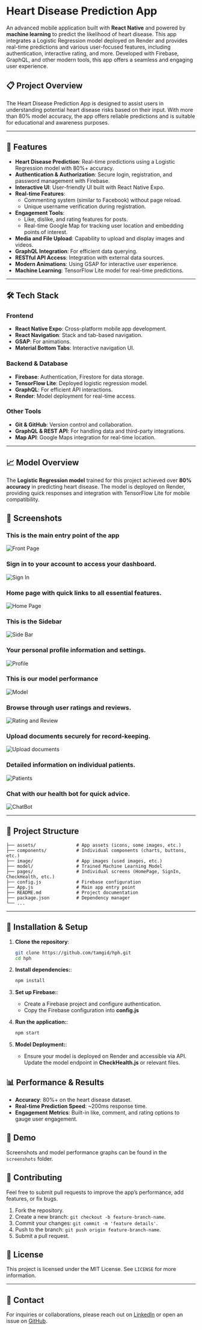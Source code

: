 # Heart Disease Prediction App

An advanced mobile application built with **React Native** and powered by **machine learning** to predict the likelihood of heart disease. This app integrates a Logistic Regression model deployed on Render and provides real-time predictions and various user-focused features, including authentication, interactive rating, and more. Developed with Firebase, GraphQL, and other modern tools, this app offers a seamless and engaging user experience.

## 📋 Project Overview

The Heart Disease Prediction App is designed to assist users in understanding potential heart disease risks based on their input. With more than 80% model accuracy, the app offers reliable predictions and is suitable for educational and awareness purposes.

---

## 🚀 Features

- **Heart Disease Prediction**: Real-time predictions using a Logistic Regression model with 80%+ accuracy.
- **Authentication & Authorization**: Secure login, registration, and password management with Firebase.
- **Interactive UI**: User-friendly UI built with React Native Expo.
- **Real-time Features**:
  - Commenting system (similar to Facebook) without page reload.
  - Unique username verification during registration.
- **Engagement Tools**:
  - Like, dislike, and rating features for posts.
  - Real-time Google Map for tracking user location and embedding points of interest.
- **Media and File Upload**: Capability to upload and display images and videos.
- **GraphQL Integration**: For efficient data querying.
- **RESTful API Access**: Integration with external data sources.
- **Modern Animations**: Using GSAP for interactive user experience.
- **Machine Learning**: TensorFlow Lite model for real-time predictions.

---

## 🛠️ Tech Stack

### **Frontend**
- **React Native Expo**: Cross-platform mobile app development.
- **React Navigation**: Stack and tab-based navigation.
- **GSAP**: For animations.
- **Material Bottom Tabs**: Interactive navigation UI.

### **Backend & Database**
- **Firebase**: Authentication, Firestore for data storage.
- **TensorFlow Lite**: Deployed logistic regression model.
- **GraphQL**: For efficient API interactions.
- **Render**: Model deployment for real-time access.

### **Other Tools**
- **Git & GitHub**: Version control and collaboration.
- **GraphQL & REST API**: For handling data and third-party integrations.
- **Map API**: Google Maps integration for real-time location.

---

## 📈 Model Overview

The **Logistic Regression model** trained for this project achieved over **80% accuracy** in predicting heart disease. The model is deployed on Render, providing quick responses and integration with TensorFlow Lite for mobile compatibility.

## 📸 Screenshots

### This is the main entry point of the app
![Front Page](app_screenshot/1.png)

### Sign in to your account to access your dashboard.
![Sign In](app_screenshot/4.png)

### Home page with quick links to all essential features.
![Home Page](app_screenshot/5.png)

### This is the Sidebar
![Side Bar](app_screenshot/6.png)

### Your personal profile information and settings.
![Profile](app_screenshot/7.png)

### This is our model performance
![Model](app_screenshot/9.png)

### Browse through user ratings and reviews.
![Rating and Review](app_screenshot/11.png)

### Upload documents securely for record-keeping.
![Upload documents](app_screenshot/13.png)

### Detailed information on individual patients.
![Patients](app_screenshot/15.png)

### Chat with our health bot for quick advice.
![ChatBot](app_screenshot/17.png)


---

## 📂 Project Structure

    ├── assets/               # App assets (icons, some images, etc.)
    ├── components/           # Individual components (charts, buttons, etc.)
    ├── image/                # App images (used images, etc.)
    ├── model/                # Trained Machine Learning Model
    ├── pages/                # Individual screens (HomePage, SignIn, CheckHealth, etc.)
    ├── config.js             # Firebase configuration
    ├── App.js                # Main app entry point
    ├── README.md             # Project documentation
    ├── package.json          # Dependency manager
    └── ...

---

## 🔧 Installation & Setup

1. **Clone the repository**:

   ```bash
   git clone https://github.com/tamgid/hph.git
   cd hph

2. **Install dependencies:**:

   ```bash
   npm install

3. **Set up Firebase:**:
   
   - Create a Firebase project and configure authentication.
   - Copy the Firebase configuration into **config.js**
4. **Run the application:**:

   ```bash
   npm start
5. **Model Deployment:**:
   
   - Ensure your model is deployed on Render and accessible via API. Update the model endpoint in **CheckHealth.js** or relevant files.
  
## 📊 Performance & Results

- **Accuracy**: 80%+ on the heart disease dataset.
- **Real-time Prediction Speed**: ~200ms response time.
- **Engagement Metrics**: Built-in like, comment, and rating options to gauge user engagement.

## 📸 Demo

Screenshots and model performance graphs can be found in the `screenshots` folder.

## 🤝 Contributing

Feel free to submit pull requests to improve the app’s performance, add features, or fix bugs.

1. Fork the repository.
2. Create a new branch: `git checkout -b feature-branch-name`.
3. Commit your changes: `git commit -m 'feature details'`.
4. Push to the branch: `git push origin feature-branch-name`.
5. Submit a pull request.

## 📝 License

This project is licensed under the MIT License. See `LICENSE` for more information.

---

## 🔗 Contact

For inquiries or collaborations, please reach out on [LinkedIn](https://www.linkedin.com/in/shadakur-rahman-tamgid-7b1a28230/) or open an issue on [GitHub](https://github.com/tamgid/hph/issues).
